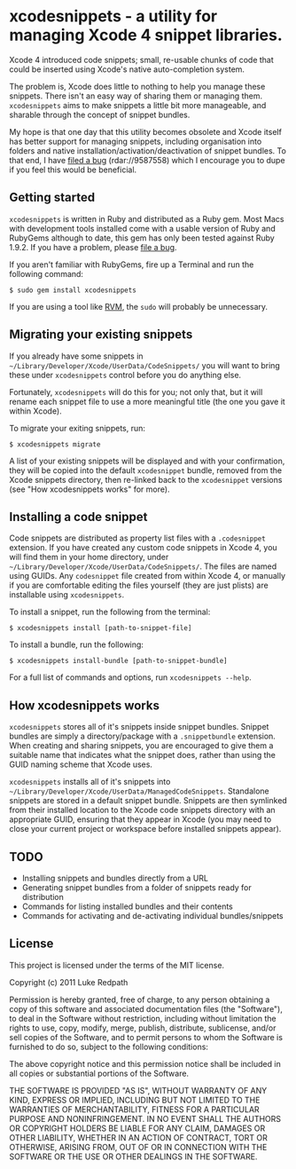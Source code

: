 # xcodesnippets - a utility for managing Xcode 4 snippet libraries.

Xcode 4 introduced code snippets; small, re-usable chunks of code that could be inserted using Xcode's native auto-completion system. 

The problem is, Xcode does little to nothing to help you manage these snippets. There isn't an easy way of sharing them or managing them. `xcodesnippets` aims to make snippets a little bit more manageable, and sharable through the concept of snippet bundles.

My hope is that one day that this utility becomes obsolete and Xcode itself has better support for managing snippets, including organisation into folders and native installation/activation/deactivation of snippet bundles. To that end, I have [filed a bug](http://openradar.appspot.com/radar?id=1214402) (rdar://9587558) which I encourage you to dupe if you feel this would be beneficial.

## Getting started

`xcodesnippets` is written in Ruby and distributed as a Ruby gem. Most Macs with development tools installed come with a usable version of Ruby and RubyGems although to date, this gem has only been tested against Ruby 1.9.2. If you have a problem, please [file a bug](https://github.com/lukeredpath/xcodesnippets/issues).

If you aren't familiar with RubyGems, fire up a Terminal and run the following command:

    $ sudo gem install xcodesnippets
    
If you are using a tool like [RVM](https://rvm.beginrescueend.com/), the `sudo` will probably be unnecessary.

## Migrating your existing snippets

If you already have some snippets in `~/Library/Developer/Xcode/UserData/CodeSnippets/` you will want to bring these under `xcodesnippets` control before you do anything else.

Fortunately, `xcodesnippets` will do this for you; not only that, but it will rename each snippet file to use a more meaningful title (the one you gave it within Xcode).

To migrate your exiting snippets, run:

    $ xcodesnippets migrate
    
A list of your existing snippets will be displayed and with your confirmation, they will be copied into the default `xcodesnippet` bundle, removed from the Xcode snippets directory, then re-linked back to the `xcodesnippet` versions (see "How xcodesnippets works" for more).

## Installing a code snippet

Code snippets are distributed as property list files with a `.codesnippet` extension. If you have created any custom code snippets in Xcode 4, you will find them in your home directory, under `~/Library/Developer/Xcode/UserData/CodeSnippets/`. The files are named using GUIDs. Any `codesnippet` file created from within Xcode 4, or manually if you are comfortable editing the files yourself (they are just plists) are installable using `xcodesnippets`.

To install a snippet, run the following from the terminal:

    $ xcodesnippets install [path-to-snippet-file]
    
To install a bundle, run the following:

    $ xcodesnippets install-bundle [path-to-snippet-bundle]
    
For a full list of commands and options, run `xcodesnippets --help`.
    
## How xcodesnippets works

`xcodesnippets` stores all of it's snippets inside snippet bundles. Snippet bundles are simply a directory/package with a `.snippetbundle` extension. When creating and sharing snippets, you are encouraged to give them a suitable name that indicates what the snippet does, rather than using the GUID naming scheme that Xcode uses.

`xcodesnippets` installs all of it's snippets into `~/Library/Developer/Xcode/UserData/ManagedCodeSnippets`. Standalone snippets are stored in a default snippet bundle. Snippets are then symlinked from their installed location to the Xcode code snippets directory with an appropriate GUID, ensuring that they appear in Xcode (you may need to close your current project or workspace before installed snippets appear).

## TODO

* Installing snippets and bundles directly from a URL
* Generating snippet bundles from a folder of snippets ready for distribution
* Commands for listing installed bundles and their contents
* Commands for activating and de-activating individual bundles/snippets

## License

This project is licensed under the terms of the MIT license.

Copyright (c) 2011 Luke Redpath

Permission is hereby granted, free of charge, to any person obtaining a copy
of this software and associated documentation files (the "Software"), to deal
in the Software without restriction, including without limitation the rights
to use, copy, modify, merge, publish, distribute, sublicense, and/or sell
copies of the Software, and to permit persons to whom the Software is
furnished to do so, subject to the following conditions:

The above copyright notice and this permission notice shall be included in
all copies or substantial portions of the Software.

THE SOFTWARE IS PROVIDED "AS IS", WITHOUT WARRANTY OF ANY KIND, EXPRESS OR
IMPLIED, INCLUDING BUT NOT LIMITED TO THE WARRANTIES OF MERCHANTABILITY,
FITNESS FOR A PARTICULAR PURPOSE AND NONINFRINGEMENT. IN NO EVENT SHALL THE
AUTHORS OR COPYRIGHT HOLDERS BE LIABLE FOR ANY CLAIM, DAMAGES OR OTHER
LIABILITY, WHETHER IN AN ACTION OF CONTRACT, TORT OR OTHERWISE, ARISING FROM,
OUT OF OR IN CONNECTION WITH THE SOFTWARE OR THE USE OR OTHER DEALINGS IN
THE SOFTWARE.

